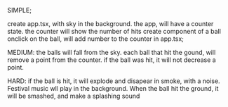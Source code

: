 SIMPLE;

create app.tsx, with sky in the background. the app, will have a counter state. the counter will show the number of hits
create component of a ball
onclick on the ball, will add number to the counter in app.tsx;

MEDIUM:
the balls will fall from the sky.
each ball that hit the gound, will remove a point from the counter. if the ball was hit, it will not decrease a point.

HARD:
if the ball is hit, it will explode and disapear in smoke, with a noise.
Festival music wll play in the background.
When the ball hit the ground, it will be smashed, and make a splashing sound



 
